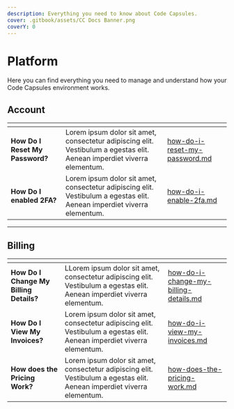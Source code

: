 ```yaml
---
description: Everything you need to know about Code Capsules.
cover: .gitbook/assets/CC Docs Banner.png
coverY: 0
---
```


# Platform

Here you can find everything you need to manage and understand how your Code Capsules environment works.

## Account

<table data-card-size="large" data-view="cards"><thead><tr><th></th><th></th><th data-hidden data-card-target data-type="content-ref"></th></tr></thead><tbody><tr><td><strong>How Do I Reset My Password?</strong></td><td>Lorem ipsum dolor sit amet, consectetur adipiscing elit. Vestibulum a egestas elit. Aenean imperdiet viverra elementum.</td><td><a href="how-do-i-reset-my-password.md">how-do-i-reset-my-password.md</a></td></tr><tr><td><strong>How Do I enabled 2FA?</strong></td><td>Lorem ipsum dolor sit amet, consectetur adipiscing elit. Vestibulum a egestas elit. Aenean imperdiet viverra elementum.</td><td><a href="how-do-i-enable-2fa.md">how-do-i-enable-2fa.md</a></td></tr></tbody></table>

***

## Billing

<table data-card-size="large" data-view="cards"><thead><tr><th></th><th></th><th data-hidden data-card-target data-type="content-ref"></th></tr></thead><tbody><tr><td><strong>How Do I Change My Billing Details?</strong></td><td>LLorem ipsum dolor sit amet, consectetur adipiscing elit. Vestibulum a egestas elit. Aenean imperdiet viverra elementum.</td><td><a href="billing/how-do-i-change-my-billing-details.md">how-do-i-change-my-billing-details.md</a></td></tr><tr><td><strong>How Do I View My Invoices?</strong></td><td>Lorem ipsum dolor sit amet, consectetur adipiscing elit. Vestibulum a egestas elit. Aenean imperdiet viverra elementum.</td><td><a href="billing/how-do-i-view-my-invoices.md">how-do-i-view-my-invoices.md</a></td></tr><tr><td><strong>How does the Pricing Work?</strong></td><td>Lorem ipsum dolor sit amet, consectetur adipiscing elit. Vestibulum a egestas elit. Aenean imperdiet viverra elementum.</td><td><a href="billing/how-does-the-pricing-work.md">how-does-the-pricing-work.md</a></td></tr></tbody></table>

